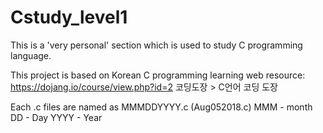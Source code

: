 # Cstudy_level1
This is a 'very personal' section which is used to study C programming language.

This project is based on Korean C programming learning web resource:
https://dojang.io/course/view.php?id=2
코딩도장 > C언어 코딩 도장

Each .c files are named as MMMDDYYYY.c (Aug052018.c)
  MMM - month
  DD - Day
  YYYY - Year
  
